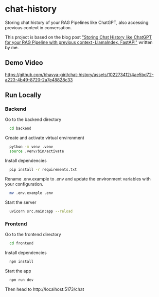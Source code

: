 # chat-history
Storing chat history of your RAG Pipelines like ChatGPT, also accessing previous context in conversation.

This project is based on the blog post ["Storing Chat History like ChatGPT for your RAG Pipeline with previous context - LlamaIndex, FastAPI"](https://medium.com/@bhavyagiri/storing-chat-history-like-chatgpt-for-your-rag-pipeline-with-previous-context-llamaindex-fastapi-ca775a325473) written by me.


## Demo Video
https://github.com/bhavya-giri/chat-history/assets/102273412/4ae5bd72-a223-4b49-8720-2a7e48828c33



## Run Locally

### Backend

Go to the backend directory

```bash
  cd backend
```
Create and activate virtual environment

```bash
  python -m venv .venv
  source .venv/bin/activate
```
Install dependencies

```bash
  pip install -r requirements.txt
```
Rename .env.example to .env and update the environment variables with your configuration.

```bash
  mv .env.example .env
```
Start the server

```bash
  uvicorn src.main:app --reload
```

### Frontend

Go to the frontend directory

```bash
  cd frontend
```

Install dependencies

```bash
  npm install
```

Start the app

```bash
  npm run dev
```

Then head to http://localhost:5173/chat




